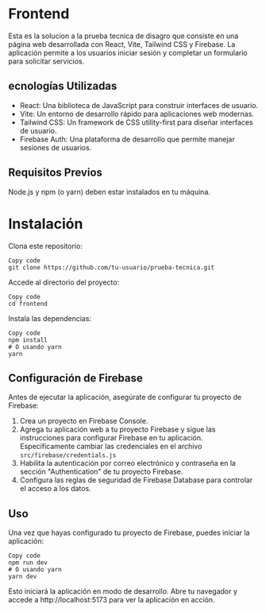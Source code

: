 # Frontend

Esta es la solucion a la prueba tecnica de disagro que consiste en una página web desarrollada con React, Vite, Tailwind CSS y Firebase. La aplicación permite a los usuarios iniciar sesión y completar un formulario para solicitar servicios.

## ecnologías Utilizadas
- React: Una biblioteca de JavaScript para construir interfaces de usuario.
-  Vite: Un entorno de desarrollo rápido para aplicaciones web modernas.
- Tailwind CSS: Un framework de CSS utility-first para diseñar interfaces de usuario.
- Firebase Auth: Una plataforma de desarrollo que permite manejar sesiones de usuarios.

## Requisitos Previos
Node.js y npm (o yarn) deben estar instalados en tu máquina.
# Instalación
Clona este repositorio:

```
Copy code
git clone https://github.com/tu-usuario/prueba-tecnica.git
```
Accede al directorio del proyecto:
```
Copy code
cd frontend
```
Instala las dependencias:
```
Copy code
npm install
# O usando yarn
yarn
```

## Configuración de Firebase
Antes de ejecutar la aplicación, asegúrate de configurar tu proyecto de Firebase:

1. Crea un proyecto en Firebase Console.
2. Agrega tu aplicación web a tu proyecto Firebase y sigue las instrucciones para configurar Firebase en tu aplicación. Especificamente cambiar las credenciales en el archivo `src/firebase/credentials.js`
3. Habilita la autenticación por correo electrónico y contraseña en la sección "Authentication" de tu proyecto Firebase.
4. Configura las reglas de seguridad de Firebase Database para controlar el acceso a los datos.

## Uso
Una vez que hayas configurado tu proyecto de Firebase, puedes iniciar la aplicación:
```
Copy code
npm run dev
# O usando yarn
yarn dev
```

Esto iniciará la aplicación en modo de desarrollo. Abre tu navegador y accede a http://localhost:5173 para ver la aplicación en acción.

